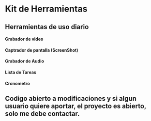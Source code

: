 # Kit de Herramientas 
## Herramientas de uso diario

#### Grabador de video
#### Captrador de pantalla (ScreenShot)
#### Grabador de Audio
#### Lista de Tareas
#### Cronometro

## Codigo abierto a modificaciones y si algun usuario quiere aportar, el proyecto es abierto, solo me debe contactar.